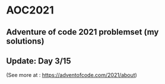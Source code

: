 # AOC2021

## Adventure of code 2021 problemset (my solutions)

## Update: Day 3/15

(See more at : https://adventofcode.com/2021/about)
